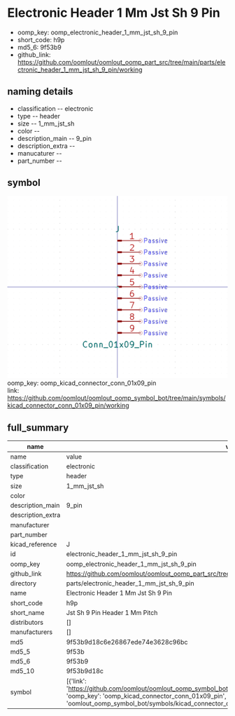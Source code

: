 # Electronic Header 1 Mm Jst Sh 9 Pin

  
* oomp_key: oomp_electronic_header_1_mm_jst_sh_9_pin 
* short_code: h9p
* md5_6: 9f53b9  
* github_link: https://github.com/oomlout/oomlout_oomp_part_src/tree/main/parts/electronic_header_1_mm_jst_sh_9_pin/working  
## naming details
* classification -- electronic
* type -- header
* size -- 1_mm_jst_sh
* color -- 
* description_main -- 9_pin
* description_extra -- 
* manucaturer -- 
* part_number -- 



## symbol

![](symbol/0/working/working_600.png)  
oomp_key: oomp_kicad_connector_conn_01x09_pin  
link: https://github.com/oomlout/oomlout_oomp_symbol_bot/tree/main/symbols/kicad_connector_conn_01x09_pin/working  


## full_summary
| name | value | 
| --- | --- | 
| name | value | 
| classification | electronic | 
| type | header | 
| size | 1_mm_jst_sh | 
| color |  | 
| description_main | 9_pin | 
| description_extra |  | 
| manufacturer |  | 
| part_number |  | 
| kicad_reference | J | 
| id | electronic_header_1_mm_jst_sh_9_pin | 
| oomp_key | oomp_electronic_header_1_mm_jst_sh_9_pin | 
| github_link | https://github.com/oomlout/oomlout_oomp_part_src/tree/main/parts/electronic_header_1_mm_jst_sh_9_pin/working | 
| directory | parts/electronic_header_1_mm_jst_sh_9_pin | 
| name | Electronic Header 1 Mm Jst Sh 9 Pin | 
| short_code | h9p | 
| short_name | Jst Sh 9 Pin Header 1 Mm Pitch | 
| distributors | [] | 
| manufacturers | [] | 
| md5 | 9f53b9d18c6e26867ede74e3628c96bc | 
| md5_5 | 9f53b | 
| md5_6 | 9f53b9 | 
| md5_10 | 9f53b9d18c | 
| symbol | [{'link': 'https://github.com/oomlout/oomlout_oomp_symbol_bot/tree/main/symbols/kicad_connector_conn_01x09_pin', 'oomp_key': 'oomp_kicad_connector_conn_01x09_pin', 'directory': 'oomlout_oomp_symbol_bot/symbols/kicad_connector_conn_01x09_pin//working/working.kicad_sym'}] | 
